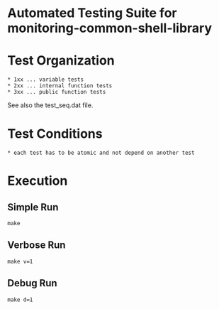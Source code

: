 # Automated Testing Suite for monitoring-common-shell-library

# Test Organization

    * 1xx ... variable tests
    * 2xx ... internal function tests
    * 3xx ... public function tests

See also the test\_seq.dat file.

# Test Conditions

    * each test has to be atomic and not depend on another test

# Execution

## Simple Run

    make

## Verbose Run

    make v=1

## Debug Run

    make d=1
